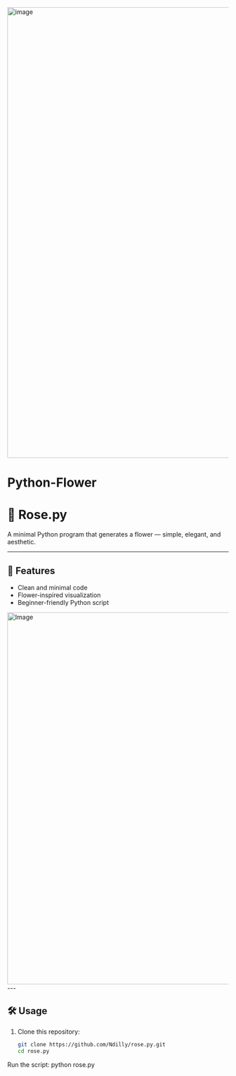  <img width="1536" height="1024" alt="image" src="https://github.com/user-attachments/assets/845d17c6-7085-4fbf-80db-736332273826" />

# Python-Flower
# 🌸 Rose.py

A minimal Python program that generates a flower — simple, elegant, and aesthetic.  

---

## 🌿 Features
- Clean and minimal code  
- Flower-inspired visualization  
- Beginner-friendly Python script
 <img width="952" height="845" alt="Image" src="https://github.com/user-attachments/assets/9b980694-0a0b-4e8c-9ba4-670203f45e8b" />
---

## 🛠 Usage

1. Clone this repository:
   ```bash
   git clone https://github.com/Ndilly/rose.py.git
   cd rose.py
Run the script:
python rose.py

